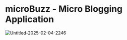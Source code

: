 # microBuzz - Micro Blogging Application

![Untitled-2025-02-04-2246](https://github.com/user-attachments/assets/ef5b079a-16fd-4a0f-b92f-1641678116d4)
